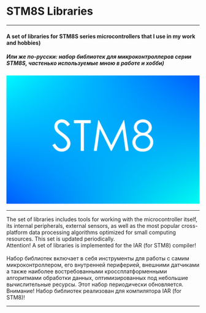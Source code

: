 # STM8S Libraries
___

#### A set of libraries for STM8S series microcontrollers that I use in my work and hobbies)

##### Или же по-русски: набор библиотек для микроконтроллеров серии STM8S, частенько используемые мною в работе и хобби)

<img src="resources/logo.png" alt="STM8S logo"/>

___
    
The set of libraries includes tools for working with the microcontroller itself, its internal peripherals, external sensors, as well as the most popular cross-platform data processing algorithms optimized for small computing resources. This set is updated periodically.  
Attention! A set of libraries is implemented for the IAR (for STM8) compiler!
<br>
<br>
Набор библиотек включает в себя инструменты для работы с самим микроконтроллером, его внутренней периферией, внешними датчиками а также наиболее востребованными кроссплатформенными алгоритмами обработки данных, оптимизированных под небольшие вычислительные ресурсы. Этот набор периодически обновляется.  
Внимание! Набор библиотек реализован для компилятора IAR (for STM8)!

___
